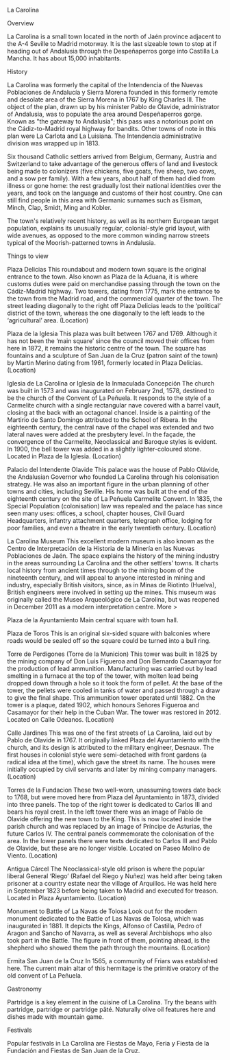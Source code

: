 La Carolina

Overview

La Carolina is a small town located in the north of Jaén province adjacent to the A-4 Seville to Madrid motorway. It is the last sizeable town to stop at if heading out of Andalusia through the Despeñaperros gorge into Castilla La Mancha. It has about 15,000 inhabitants.

History

La Carolina was formerly the capital of the Intendencia of the Nuevas Poblaciones de Andalucía y Sierra Morena founded in this formerly remote and desolate area of the Sierra Morena in 1767 by King Charles III. The object of the plan, drawn up by his minister Pablo de Olavide, administrator of Andalusia, was to populate the area around Despeñaperros gorge. Known as "the gateway to Andalusia"; this pass was a notorious point on the Cádiz-to-Madrid royal highway for bandits. Other towns of note in this plan were La Carlota and La Luisiana. The Intendencia administrative division was wrapped up in 1813.

Six thousand Catholic settlers arrived from Belgium, Germany, Austria and Switzerland to take advantage of the generous offers of land and livestock being made to colonizers (five chickens, five goats, five sheep, two cows, and a sow per family). With a few years, about half of them had died from illness or gone home: the rest gradually lost their national identities over the years, and took on the language and customs of their host country. One can still find people in this area with Germanic surnames such as Eisman, Minch, Clap, Smidt, Ming and Kobler.

The town's relatively recent history, as well as its northern European target population, explains its unusually regular, colonial-style grid layout, with wide avenues, as opposed to the more common winding narrow streets typical of the Moorish-patterned towns in Andalusia.

Things to view

Plaza Delicias
This roundabout and modern town square is the original entrance to the town. Also known as Plaza de la Aduana, it is where customs duties were paid on merchandise passing through the town on the Cádiz-Madrid highway. Two towers, dating from 1775, mark the entrance to the town from the Madrid road, and the commercial quarter of the town. The street leading diagonally to the right off Plaza Delicias leads to the ‘political’ district of the town, whereas the one diagonally to the left leads to the ‘agricultural’ area. (Location)

Plaza de la Iglesia
This plaza was built between 1767 and 1769. Although it has not been the ‘main square’ since the council moved their offices from here in 1872, it remains the historic centre of the town. The square has fountains and a sculpture of San Juan de la Cruz (patron saint of the town) by Martin Merino dating from 1961, formerly located in Plaza Delicias. (Location)

Iglesia de La Carolina or Iglesia de la Inmaculada Concepción
The church was built in 1573 and was inaugurated on February 2nd, 1578, destined to be the church of the Convent of La Peñuela. It responds to the style of a Carmelite church with a single rectangular nave covered with a barrel vault, closing at the back with an octagonal chancel. Inside is a painting of the Martirio de Santo Domingo attributed to the School of Ribera. In the eighteenth century, the central nave of the chapel was extended and two lateral naves were added at the presbytery level. In the façade, the convergence of the Carmelite, Neoclassical and Baroque styles is evident. In 1900, the bell tower was added in a slightly lighter-coloured stone. Located in Plaza de la Iglesia. (Location)

Palacio del Intendente Olavide
This palace was the house of Pablo Olávide, the Andalusian Governor who founded La Carolina through his colonisation strategy. He was also an important figure in the urban planning of other towns and cities, including Seville. His home was built at the end of the eighteenth century on the site of La Peñuela Carmelite Convent. In 1835, the Special Population (colonisation) law was repealed and the palace has since seen many uses: offices, a school, chapter houses, Civil Guard Headquarters, infantry attachment quarters, telegraph office, lodging for poor families, and even a theatre in the early twentieth century. (Location)

La Carolina Museum
This excellent modern museum is also known as the Centro de Interpretación de la Historia de la Minería en las Nuevas Poblaciones de Jaén. The space explains the history of the mining industry in the areas surrounding La Carolina and the other settlers’ towns. It charts local history from ancient times through to the mining boom of the nineteenth century, and will appeal to anyone interested in mining and industry, especially British visitors, since, as in Minas de Riotinto (Huelva), British engineers were involved in setting up the mines. This museum was originally called the Museo Arqueológico de La Carolina, but was reopened in December 2011 as a modern interpretation centre. More >

Plaza de la Ayuntamiento
Main central square with town hall.

Plaza de Toros
This is an original six-sided square with balconies where roads would be sealed off so the square could be turned into a bull ring.

Torre de Perdigones (Torre de la Municion)
This tower was built in 1825 by the mining company of Don Luis Figueroa and Don Bernardo Casamayor for the production of lead ammunition. Manufacturing was carried out by lead smelting in a furnace at the top of the tower, with molten lead being dropped down through a hole so it took the form of pellet. At the base of the tower, the pellets were cooled in tanks of water and passed through a draw to give the final shape. This ammunition tower operated until 1882. On the tower is a plaque, dated 1902, which honours Señores Figueroa and Casamayor for their help in the Cuban War. The tower was restored in 2012. Located on Calle Odeanos. (Location)

Calle Jardines
This was one of the first streets of La Carolina, laid out by Pablo de Olavide in 1767. It originally linked Plaza del Ayuntamiento with the church, and its design is attributed to the military engineer, Desnaux. The first houses in colonial style were semi-detached with front gardens (a radical idea at the time), which gave the street its name. The houses were initially occupied by civil servants and later by mining company managers. (Location)

Torres de la Fundacion
These two well-worn, unassuming towers date back to 1768, but were moved here from Plaza del Ayuntamiento in 1873, divided into three panels. The top of the right tower is dedicated to Carlos III and bears his royal crest. In the left tower there was an image of Pablo de Olavide offering the new town to the King. This is now located inside the parish church and was replaced by an image of Príncipe de Asturias, the future Carlos IV. The central panels commemorate the colonisation of the area. In the lower panels there were texts dedicated to Carlos III and Pablo de Olavide, but these are no longer visible. Located on Paseo Molino de Viento. (Location)

Antigua Cárcel
The Neoclassical-style old prison is where the popular liberal General ‘Riego’ (Rafael del Riego y Nuñez) was held after being taken prisoner at a country estate near the village of Arquillos. He was held here in September 1823 before being taken to Madrid and executed for treason. Located in Plaza Ayuntamiento. (Location)

Monument to Battle of La Navas de Tolosa
Look out for the modern monument dedicated to the Battle of Las Navas de Tolosa, which was inaugurated in 1881. It depicts the Kings, Alfonso of Castilla, Pedro of Aragon and Sancho of Navarra, as well as several Archbishops who also took part in the Battle. The figure in front of them, pointing ahead, is the shepherd who showed them the path through the mountains. (Location)

Ermita San Juan de la Cruz
In 1565, a community of Friars was established here. The current main altar of this hermitage is the primitive oratory of the old convent of La Peñuela.

Gastronomy

Partridge is a key element in the cuisine of La Carolina. Try the beans with partridge, partridge or partridge pâté. Naturally olive oil features here and dishes made with mountain game.

Festivals

Popular festivals in La Carolina are Fiestas de Mayo, Feria y Fiesta de la Fundación and Fiestas de San Juan de la Cruz.